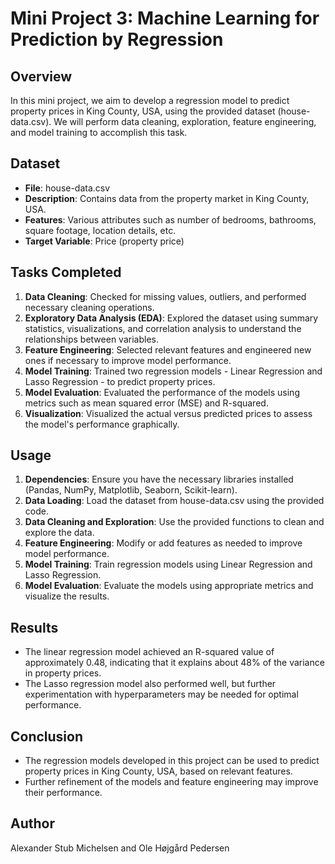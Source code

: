 # Mini Project 3: Machine Learning for Prediction by Regression

## Overview
In this mini project, we aim to develop a regression model to predict property prices in King County, USA, using the provided dataset (house-data.csv). We will perform data cleaning, exploration, feature engineering, and model training to accomplish this task.

## Dataset
- **File**: house-data.csv
- **Description**: Contains data from the property market in King County, USA.
- **Features**: Various attributes such as number of bedrooms, bathrooms, square footage, location details, etc.
- **Target Variable**: Price (property price)

## Tasks Completed
1. **Data Cleaning**: Checked for missing values, outliers, and performed necessary cleaning operations.
2. **Exploratory Data Analysis (EDA)**: Explored the dataset using summary statistics, visualizations, and correlation analysis to understand the relationships between variables.
3. **Feature Engineering**: Selected relevant features and engineered new ones if necessary to improve model performance.
4. **Model Training**: Trained two regression models - Linear Regression and Lasso Regression - to predict property prices.
5. **Model Evaluation**: Evaluated the performance of the models using metrics such as mean squared error (MSE) and R-squared.
6. **Visualization**: Visualized the actual versus predicted prices to assess the model's performance graphically.

## Usage
1. **Dependencies**: Ensure you have the necessary libraries installed (Pandas, NumPy, Matplotlib, Seaborn, Scikit-learn).
2. **Data Loading**: Load the dataset from house-data.csv using the provided code.
3. **Data Cleaning and Exploration**: Use the provided functions to clean and explore the data.
4. **Feature Engineering**: Modify or add features as needed to improve model performance.
5. **Model Training**: Train regression models using Linear Regression and Lasso Regression.
6. **Model Evaluation**: Evaluate the models using appropriate metrics and visualize the results.

## Results
- The linear regression model achieved an R-squared value of approximately 0.48, indicating that it explains about 48% of the variance in property prices.
- The Lasso regression model also performed well, but further experimentation with hyperparameters may be needed for optimal performance.

## Conclusion
- The regression models developed in this project can be used to predict property prices in King County, USA, based on relevant features.
- Further refinement of the models and feature engineering may improve their performance.

## Author
Alexander Stub Michelsen and Ole Højgård Pedersen
